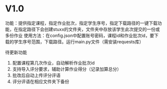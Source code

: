# V1.0
功能：提供指定课程，指定作业批次，指定学生序号，指定下载路径的一键下载功能，在指定路径下会创建stuxx的文件夹，文件夹中存放该学生此次提交的一份或多份作业
使用方法：在config.json中配置账号密码，课程id和作业批次id，要下载的学生序号范围，下载路径。运行main.py文件（需安装requests库）

待更新功能
1. 配置课程第几次作业，自动解析作业批次id
2. 支持导入评分要求，辅助计算作业得分（记录加算总分）
3. 批改后自动上传评分评语
4. 评分评语在相应文件夹下备份
